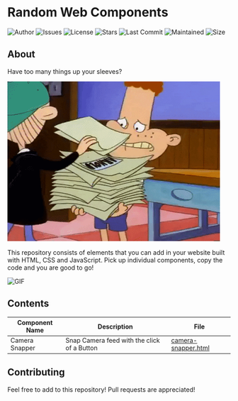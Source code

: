 # Random Web Components

![Author](https://img.shields.io/badge/author-aaishikasb-orange)
![Issues](https://img.shields.io/github/issues/aaishikasb/Web-Components)
![License](https://img.shields.io/github/license/aaishikasb/Web-Components)
![Stars](https://img.shields.io/github/stars/aaishikasb/Web-Components)
![Last Commit](https://img.shields.io/github/last-commit/aaishikasb/Web-Components)
![Maintained](https://img.shields.io/maintenance/yes/2020)
![Size](https://img.shields.io/github/repo-size/aaishikasb/Web-Components)

## About

Have too many things up your sleeves?

![GIF](images/gif1.gif)

This repository consists of elements that you can add in your website built with HTML, CSS and JavaScript. Pick up individual components, copy the code and you are good to go!

![GIF](images/gif2.gif)

## Contents

| Component Name | Description | File |
|---------|-------------|-------------|
| Camera Snapper | Snap Camera feed with the click of a Button | [camera-snapper.html](camera-snapper.html) |

## Contributing

Feel free to add to this repository! Pull requests are appreciated!

